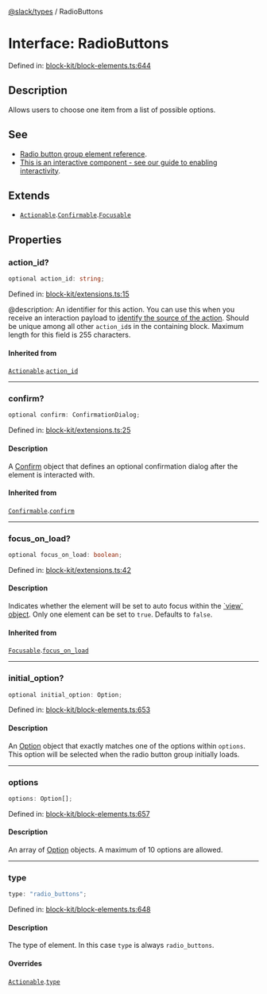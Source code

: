 [@slack/types](../index.md) / RadioButtons

# Interface: RadioButtons

Defined in: [block-kit/block-elements.ts:644](https://github.com/slackapi/node-slack-sdk/blob/main/packages/types/src/block-kit/block-elements.ts#L644)

## Description

Allows users to choose one item from a list of possible options.

## See

 - [Radio button group element reference](https://docs.slack.dev/reference/block-kit/block-elements/radio-button-group-element).
 - [This is an interactive component - see our guide to enabling interactivity](https://docs.slack.dev/interactivity/handling-user-interaction).

## Extends

- [`Actionable`](Actionable.md).[`Confirmable`](Confirmable.md).[`Focusable`](Focusable.md)

## Properties

### action\_id?

```ts
optional action_id: string;
```

Defined in: [block-kit/extensions.ts:15](https://github.com/slackapi/node-slack-sdk/blob/main/packages/types/src/block-kit/extensions.ts#L15)

@description: An identifier for this action. You can use this when you receive an interaction payload to
[identify the source of the action](https://docs.slack.dev/interactivity/handling-user-interaction#payloads). Should be unique
among all other `action_id`s in the containing block. Maximum length for this field is 255 characters.

#### Inherited from

[`Actionable`](Actionable.md).[`action_id`](Actionable.md#action_id)

***

### confirm?

```ts
optional confirm: ConfirmationDialog;
```

Defined in: [block-kit/extensions.ts:25](https://github.com/slackapi/node-slack-sdk/blob/main/packages/types/src/block-kit/extensions.ts#L25)

#### Description

A [Confirm](Confirm.md) object that defines an optional confirmation dialog after the element is interacted
with.

#### Inherited from

[`Confirmable`](Confirmable.md).[`confirm`](Confirmable.md#confirm)

***

### focus\_on\_load?

```ts
optional focus_on_load: boolean;
```

Defined in: [block-kit/extensions.ts:42](https://github.com/slackapi/node-slack-sdk/blob/main/packages/types/src/block-kit/extensions.ts#L42)

#### Description

Indicates whether the element will be set to auto focus within the
[\`view\` object](https://docs.slack.dev/surfaces/modals). Only one element can be set to `true`.
Defaults to `false`.

#### Inherited from

[`Focusable`](Focusable.md).[`focus_on_load`](Focusable.md#focus_on_load)

***

### initial\_option?

```ts
optional initial_option: Option;
```

Defined in: [block-kit/block-elements.ts:653](https://github.com/slackapi/node-slack-sdk/blob/main/packages/types/src/block-kit/block-elements.ts#L653)

#### Description

An [Option](../type-aliases/Option.md) object that exactly matches one of the options within `options`. This option will
be selected when the radio button group initially loads.

***

### options

```ts
options: Option[];
```

Defined in: [block-kit/block-elements.ts:657](https://github.com/slackapi/node-slack-sdk/blob/main/packages/types/src/block-kit/block-elements.ts#L657)

#### Description

An array of [Option](../type-aliases/Option.md) objects. A maximum of 10 options are allowed.

***

### type

```ts
type: "radio_buttons";
```

Defined in: [block-kit/block-elements.ts:648](https://github.com/slackapi/node-slack-sdk/blob/main/packages/types/src/block-kit/block-elements.ts#L648)

#### Description

The type of element. In this case `type` is always `radio_buttons`.

#### Overrides

[`Actionable`](Actionable.md).[`type`](Actionable.md#type)
